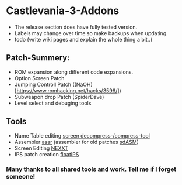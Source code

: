 # Castlevania-3-Addons
 
  - The release section does have fully tested version. 
  - Labels may change over time so make backups when updating. 
  - todo (write wiki pages and explain the whole thing a bit..)

## Patch-Summery:
  - ROM expansion along different code expansions.
  - Option Screen Patch
  - Jumping Controll Patch ((NaOH)[https://www.romhacking.net/hacks/3596/])
  - Subweapon drop Patch (SpiderDave)
  - Level select and debuging tools


## Tools
  - Name Table editing [screen decompress-/compress-tool](https://github.com/SpiderDave/NESCompress)
  - Assembler [asar](https://github.com/RPGHacker/asar) (assembler for old patches  [sdASM](https://github.com/SpiderDave/SpiderDaveAsm))
  - Screen Editing [NEXXT](https://frankengraphics.itch.io/nexxt)
  - IPS patch creation [floatIPS](https://github.com/bates64/flips)
  
   
### Many thanks to all shared tools and work. Tell me if I forget someone!
  